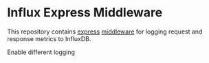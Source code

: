 # Influx Express Middleware

This repository contains [express](https://expressjs.com/) [middleware](https://expressjs.com/en/guide/writing-middleware.html) for logging request and response metrics to InfluxDB.

Enable different logging